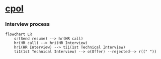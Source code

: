 # [cpol](https://cpol.co)

### Interview process
```mermaid
flowchart LR
    sr(Send resume) --> hr(HR call)
    hr(HR call) --> hri(HR Interview)
    hri(HR Interview) --> ti1(1st Technical Interview)
    ti1(1st Technical Interview) --> o(Offer) --rejected--> r((" "))
```
